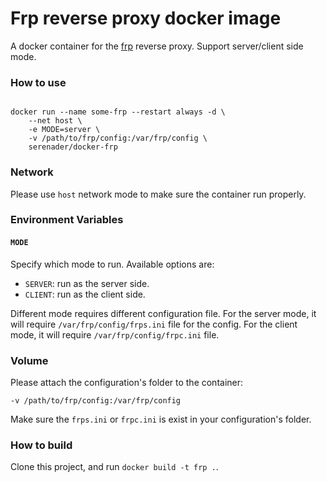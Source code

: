 # Frp reverse proxy docker image

A docker container for the [frp](https://github.com/fatedier/frp) reverse proxy. Support server/client side mode.

### How to use

```

docker run --name some-frp --restart always -d \ 
    --net host \
    -e MODE=server \
    -v /path/to/frp/config:/var/frp/config \
    serenader/docker-frp

```

### Network

Please use `host` network mode to make sure the container run properly.

### Environment Variables

#### `MODE`

Specify which mode to run. Available options are:

- `SERVER`: run as the server side.
- `CLIENT`: run as the client side.

Different mode requires different configuration file. For the server mode, it will require `/var/frp/config/frps.ini` file for the config. For the client mode, it will require `/var/frp/config/frpc.ini` file.

### Volume

Please attach the configuration's folder to the container:

```
-v /path/to/frp/config:/var/frp/config
```

Make sure the `frps.ini` or `frpc.ini` is exist in your configuration's folder.


### How to build

Clone this project, and run `docker build -t frp .`.
